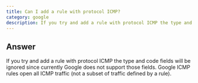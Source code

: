 ```yaml
---
title: Can I add a rule with protocol ICMP?
category: google
description: If you try and add a rule with protocol ICMP the type and code fields will be ignored since currently Google does not support those fields.
---
```


## Answer

If you try and add a rule with protocol ICMP the type and code fields will be ignored since currently Google does not support those fields. Google ICMP rules open all ICMP traffic (not a subset of traffic defined by a rule).
